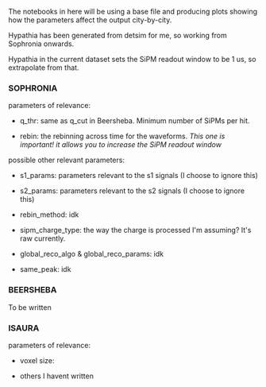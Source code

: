 The notebooks in here will be using a base file and producing plots showing how the parameters affect the output city-by-city.

Hypathia has been generated from detsim for me, so working from Sophronia onwards.

Hypathia in the current dataset sets the SiPM readout window to be 1 us, so extrapolate from that.

### SOPHRONIA

parameters of relevance:

- q_thr: same as q_cut in Beersheba. Minimum number of SiPMs per hit.

- rebin: the rebinning across time for the waveforms. *This one is important! it allows you to increase the SiPM readout window*

possible other relevant parameters:

- s1_params: parameters relevant to the s1 signals (I choose to ignore this) 

- s2_params: parameters relevant to the s2 signals (I choose to ignore this)

- rebin_method: idk

- sipm_charge_type: the way the charge is processed I'm assuming? It's raw currently.

- global_reco_algo & global_reco_params: idk

- same_peak: idk



### BEERSHEBA

To be written

### ISAURA

parameters of relevance:

- voxel size:

- others I havent written